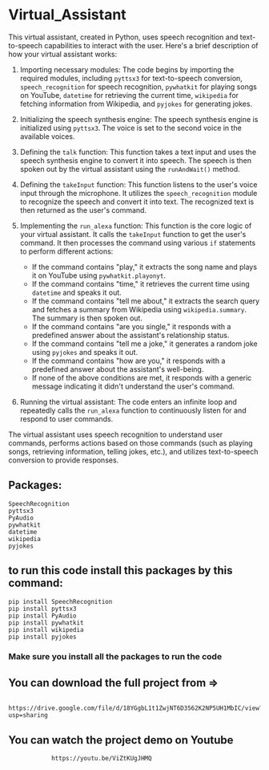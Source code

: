 # Virtual_Assistant


This virtual assistant, created in Python, uses speech recognition and text-to-speech capabilities to interact with the user. Here's a brief description of how your virtual assistant works:

1. Importing necessary modules: The code begins by importing the required modules, including `pyttsx3` for text-to-speech conversion, `speech_recognition` for speech recognition, `pywhatkit` for playing songs on YouTube, `datetime` for retrieving the current time, `wikipedia` for fetching information from Wikipedia, and `pyjokes` for generating jokes.

2. Initializing the speech synthesis engine: The speech synthesis engine is initialized using `pyttsx3`. The voice is set to the second voice in the available voices.

3. Defining the `talk` function: This function takes a text input and uses the speech synthesis engine to convert it into speech. The speech is then spoken out by the virtual assistant using the `runAndWait()` method.

4. Defining the `takeInput` function: This function listens to the user's voice input through the microphone. It utilizes the `speech_recognition` module to recognize the speech and convert it into text. The recognized text is then returned as the user's command.

5. Implementing the `run_alexa` function: This function is the core logic of your virtual assistant. It calls the `takeInput` function to get the user's command. It then processes the command using various `if` statements to perform different actions:
   - If the command contains "play," it extracts the song name and plays it on YouTube using `pywhatkit.playonyt`.
   - If the command contains "time," it retrieves the current time using `datetime` and speaks it out.
   - If the command contains "tell me about," it extracts the search query and fetches a summary from Wikipedia using `wikipedia.summary`. The summary is then spoken out.
   - If the command contains "are you single," it responds with a predefined answer about the assistant's relationship status.
   - If the command contains "tell me a joke," it generates a random joke using `pyjokes` and speaks it out.
   - If the command contains "how are you," it responds with a predefined answer about the assistant's well-being.
   - If none of the above conditions are met, it responds with a generic message indicating it didn't understand the user's command.

6. Running the virtual assistant: The code enters an infinite loop and repeatedly calls the `run_alexa` function to continuously listen for and respond to user commands.

The virtual assistant uses speech recognition to understand user commands, performs actions based on those commands (such as playing songs, retrieving information, telling jokes, etc.), and utilizes text-to-speech conversion to provide responses.

## Packages:
    SpeechRecognition
    pyttsx3
    PyAudio
    pywhatkit
    datetime
    wikipedia
    pyjokes

## to run this code install this packages by this command:
    pip install SpeechRecognition
    pip install pyttsx3
    pip install PyAudio
    pip install pywhatkit
    pip install wikipedia
    pip install pyjokes

### Make sure you install all the packages to run the code

## You can download the full project from =>
                https://drive.google.com/file/d/18YGgbL1t1ZwjNT6D3562K2NP5UH1MbIC/view?usp=sharing

## You can watch the project demo on Youtube 
                https://youtu.be/ViZtKUgJHMQ

